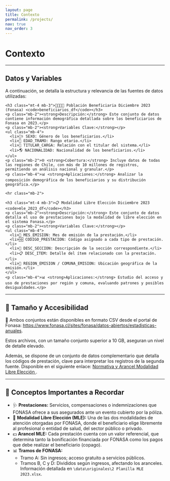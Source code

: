 ```yaml
---
layout: page
title: Contexto
permalink: /projects/
nav: true
nav_order: 3
---
```


<div class="py-5">
  <h1 class="mb-5">Contexto</h1>

  <hr class="mb-5">

  <section class="mb-5">
    <h2 class="mb-4">Datos y Variables</h2>
    <p class="mb-4">A continuación, se detalla la estructura y relevancia de las fuentes de datos utilizadas:</p>


    <h3 class="mt-4 mb-3">👨‍👩‍👧‍👦 Población Beneficiaria Diciembre 2023 (Fonasa) <code>beneficiarios_df</code></h3>
    <p class="mb-2"><strong>Descripción:</strong> Este conjunto de datos contiene información demográfica detallada sobre los beneficiarios de Fonasa en 2023.</p>
    <p class="mb-2"><strong>Variables Clave:</strong></p>
    <ul class="mb-4">
      <li>👩‍⚕️ SEXO: Género de los beneficiarios.</li>
      <li>📅 EDAD_TRAMO: Rango etario.</li>
      <li>👤 TITULAR_CARGA: Relación con el titular del sistema.</li>
      <li>🌎 NACIONALIDAD: Nacionalidad de los beneficiarios.</li>
    </ul>
    <p class="mb-2">🌐 <strong>Cobertura:</strong> Incluye datos de todas las regiones de Chile, con más de 10 millones de registros, permitiendo un análisis nacional y granular.</p>
    <p class="mb-4">📊 <strong>Aplicaciones:</strong> Analizar la composición demográfica de los beneficiarios y su distribución geográfica.</p>

    <hr class="mb-2">

    <h3 class="mt-4 mb-3">📋 Modalidad Libre Elección Diciembre 2023 <code>mle_2023_df</code></h3>
    <p class="mb-2"><strong>Descripción:</strong> Este conjunto de datos detalla el uso de prestaciones bajo la modalidad de libre elección en el sistema Fonasa.</p>
    <p class="mb-2"><strong>Variables Clave:</strong></p>
    <ul class="mb-4">
      <li>📆 MES_EMISION: Mes de emisión de la prestación.</li>
      <li>🆔 CODIGO_PRESTACION: Código asignado a cada tipo de prestación.</li>
      <li>📑 DESC_SECCION: Descripción de la sección correspondiente.</li>
      <li>📋 DESC_ITEM: Detalle del ítem relacionado con la prestación.</li>
      <li>📍 REGION_EMISION / COMUNA_EMISION: Ubicación geográfica de la emisión.</li>
    </ul>
    <p class="mb-4">📊 <strong>Aplicaciones:</strong> Estudio del acceso y uso de prestaciones por región y comuna, evaluando patrones y posibles desigualdades.</p>
  </section>

  <hr class="mb-2">

  <section class="mb-5">
    <h2 class="mb-4">💾 Tamaño y Accesibilidad</h2>
    <p class="mb-4">
      🔗 Ambos conjuntos están disponibles en formato CSV desde el portal de Fonasa:  
      <a href="https://www.fonasa.cl/sites/fonasa/datos-abiertos/estadisticas-anuales" target="_blank">https://www.fonasa.cl/sites/fonasa/datos-abiertos/estadisticas-anuales</a>.
    </p>
    <p class="mb-4">Estos archivos, con un tamaño conjunto superior a 10 GB, aseguran un nivel de detalle elevado.</p>
    <p class="mb-4">Además, se dispone de un conjunto de datos complementario que detalla los códigos de prestación, clave para interpretar los registros de la segunda fuente. Disponible en el siguiente enlace:  
      <a href="https://www.fonasa.cl/sites/fonasa/prestadores/modalidad-libre-eleccion#normativa-y-arancel-modalidad-libre-eleccin--mle-" target="_blank">
        Normativa y Arancel Modalidad Libre Elección
      </a>.
    </p>
  </section>

  <hr class="mb-2">

  <section>
    <h2 class="mb-4">🧠 Conceptos Importantes a Recordar</h2>
    <ul class="mb-5">
      <li>🩺 <strong>Prestaciones:</strong> Servicios, compensaciones o indemnizaciones que FONASA ofrece a sus asegurados ante un evento cubierto por la póliza.</li>
      <li>🏥 <strong>Modalidad Libre Elección (MLE):</strong> Una de las dos modalidades de atención otorgadas por FONASA, donde el beneficiario elige libremente al profesional o entidad de salud, del sector público o privado.</li>
      <li>💵 <strong>Arancel MLE:</strong> Cada prestación cuenta con un valor referencial, que determina tanto la bonificación financiada por FONASA como los pagos que debe realizar el beneficiario (copago).</li>
      <li>
        📊 <strong>Tramos de FONASA:</strong>  
        <ul class="mt-2">
          <li>Tramo A: Sin ingresos; acceso gratuito a servicios públicos.</li>
          <li>Tramos B, C y D: Divididos según ingresos, afectando los aranceles. Información detallada en <code>\data\originales\2 Planilla MLE 2023.xlsx</code>.</li>
        </ul>
      </li>
    </ul>
  </section>
</div>
